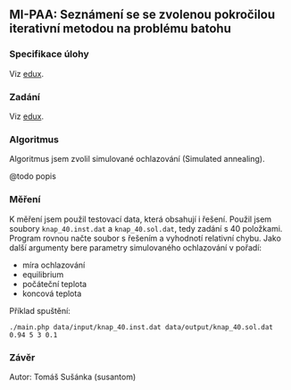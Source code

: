 ## MI-PAA: Seznámení se se zvolenou pokročilou iterativní metodou na problému batohu

### Specifikace úlohy
Viz [edux](https://edux.fit.cvut.cz/courses/MI-PAA/tutorials/batoh).

### Zadání
Viz [edux](https://edux.fit.cvut.cz/courses/MI-PAA/homeworks/04/start).

### Algoritmus

Algoritmus jsem zvolil simulované ochlazování (Simulated annealing).

@todo popis

### Měření

K měření jsem použil testovací data, která obsahují i řešení. Použil jsem soubory `knap_40.inst.dat` a `knap_40.sol.dat`, tedy zadání s 40 položkami. Program rovnou načte soubor s řešením a vyhodnotí relativní chybu. Jako další argumenty bere parametry simulovaného ochlazování v pořadí:

- míra ochlazování
- equilibrium
- počáteční teplota
- koncová teplota

Příklad spuštění:

`./main.php data/input/knap_40.inst.dat data/output/knap_40.sol.dat 0.94 5 3 0.1`




### Závěr



Autor: Tomáš Sušánka (susantom)

